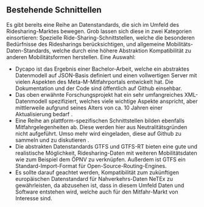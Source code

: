 ## Bestehende Schnittellen

Es gibt bereits eine Reihe an Datenstandards, die sich im Umfeld des 
Ridesharing-Marktes bewegen. Grob lassen sich diese in zwei Kategorien 
einsortieren: Spezielle Ride-Sharing-Schnittstellen, welche die 
besonderen Bedürfnisse des Ridesharings berücksichtigen, und allgemeine 
Mobilitäts-Daten-Standards, welche durch eine höhere Abstraktion 
Kompatibilität zu anderen Mobilitätsformen herstellen. Eine Auswahl:

* Dycapo ist das Ergebnis einer Bachelor-Arbeit, welche ein abstraktes 
Datenmodell auf JSON-Basis definiert und einen vollwertigen Server mit 
vielen Aspekten des Meta-M-Mitfahrportals entwickelt hat. Die 
Dokumentation und der Code sind öffentlich auf Github einsehbar.
* Das oben erwähnte Forschungsprojekt hat ein sehr umfangreiches 
XML-Datenmodell spezifiziert, welches viele wichtige Aspekte anspricht, 
aber mittlerweile aufgrund seines Alters von ca. 10 Jahren einer 
Aktualisierung bedarf  .
* Eine Reihe an plattform-spezifischen Schnittstellen bilden ebenfalls 
Mitfahrgelegenheiten ab. Diese werden hier aus Neutralitätsgründen 
nicht aufgeführt. Umso mehr wird eingeladen, diese auf Github zu 
sammeln und zu diskutieren .
* Die abstrakten Datenstandards GTFS und GTFS-RT bieten eine gute und 
realistische Möglichkeit, Ridesharing-Daten mit weiteren Mobilitätsdaten 
wie zum Beispiel dem ÖPNV zu verknüpfen. Außerdem ist GTFS ein 
Standard-Import-Format für Open-Source-Routing-Engines.
* Es sollte darauf geachtet werden, Kompatibilität zum zukünftigen 
europäischen Datenstandard für Nahverkehrs-Daten NeTEx zu gewährleisten,
da abzusehen ist, dass in diesem Umfeld Daten und Software entstehen 
wird, welche auch für den Mitfahr-Markt von Interesse sind.

 
